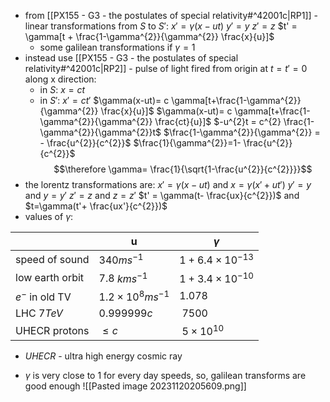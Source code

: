 - from [[PX155 - G3 - the postulates of special relativity#^42001c|RP1]] - linear transformations from $S$ to $S'$:
		$x' = \gamma (x-ut)$
		$y' = y$
		$z' = z$
		$t' = \gamma[t + \frac{1-\gamma^{2}}{\gamma^{2}} \frac{x}{u}]$
	- some galilean transformations if $\gamma=1$
- instead use [[PX155 - G3 - the postulates of special relativity#^42001c|RP2]] - pulse of light fired from origin at $t=t'=0$ along x direction:
	- in $S$: $x=ct$
	- in $S'$: $x' = ct'$
		$\gamma(x-ut)= c \gamma[t+\frac{1-\gamma^{2}}{\gamma^{2}} \frac{x}{u}]$
		$\gamma(x-ut)= c \gamma[t+\frac{1-\gamma^{2}}{\gamma^{2}} \frac{ct}{u}]$
		$-u^{2}t = c^{2} \frac{1-\gamma^{2}}{\gamma^{2}}t$
		$\frac{1-\gamma^{2}}{\gamma^{2}} = - \frac{u^{2}}{c^{2}}$
		$\frac{1}{\gamma^{2}}=1- \frac{u^{2}}{c^{2}}$
		$$\therefore \gamma= \frac{1}{\sqrt{1-\frac{u^{2}}{c^{2}}}}$$
- the lorentz transformations are: 
		$x' = \gamma(x-ut)$ and $x= \gamma(x'+ut')$
		$y' = y$ and $y=y'$
		$z' = z$ and $z=z'$
		$t' = \gamma(t- \frac{ux}{c^{2}})$ and $t=\gamma(t'+ \frac{ux'}{c^{2}})$
- values of $\gamma$:

|                   | u                         | $\gamma$               |
| ----------------- | ------------------------- | ---------------------- |
| speed of sound    | $340ms^{-1}$              | $1+6.4\times 10^{-13}$ |
| low earth orbit   | 7.8 $kms^{-1}$            | $1+3.4\times 10^{-10}$ |
| $e^{-}$ in old TV | $1.2 \times 10^8 ms^{-1}$ | $1.078$                |
| LHC $7TeV$        | $0.999999c$               | $~7500$                |
| UHECR protons     | $\leq c$                  | $~5\times10^{10}$      |
- *UHECR* - ultra high energy cosmic ray 

- $\gamma$ is very close to $1$ for every day speeds, so, galilean transforms are good enough
![[Pasted image 20231120205609.png]]
